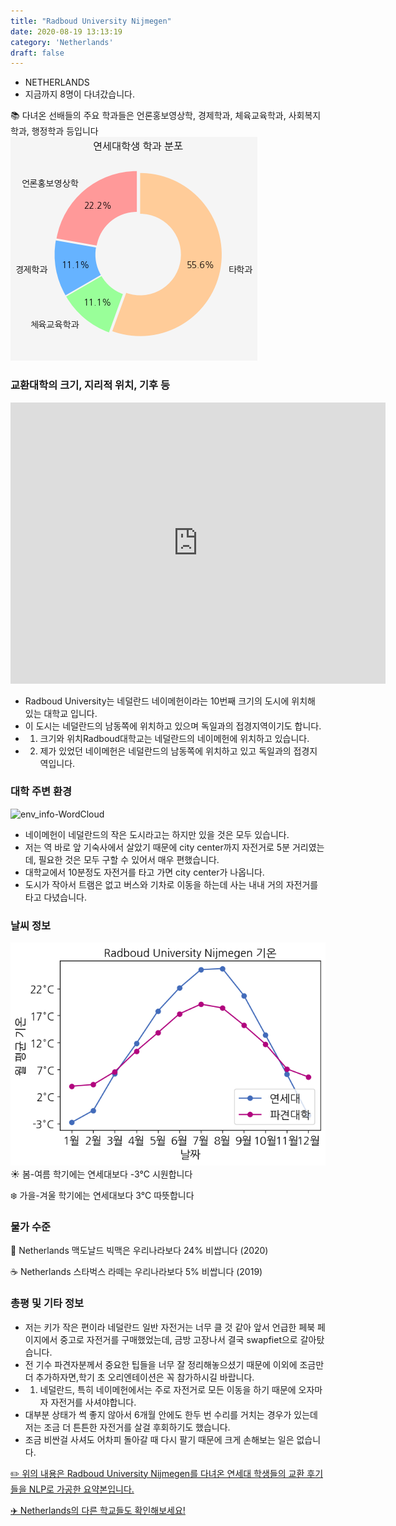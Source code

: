 ```yaml
---
title: "Radboud University Nijmegen"
date: 2020-08-19 13:13:19
category: 'Netherlands'
draft: false
---
```



* NETHERLANDS
* 지금까지 8명이 다녀갔습니다. 

📚 다녀온 선배들의 주요 학과들은 언론홍보영상학, 경제학과, 체육교육학과, 사회복지학과, 행정학과 등입니다
![department-info](../plots/NL000005.png)
### 교환대학의 크기, 지리적 위치, 기후 등
<iframe
width="600"
height="450"
frameborder="0" style="border:0"
src="https://www.google.com/maps/embed/v1/place?key=AIzaSyC9e1AME-pVmWC4hBpFdu5S4dKzyepa3HQ&q=Radboud+University+Nijmegen&center=51.8220189,5.8638187&zoom=14" allowfullscreen>
</iframe>

* Radboud University는 네덜란드 네이메헌이라는 10번째 크기의 도시에 위치해 있는 대학교 입니다.
* 이 도시는 네덜란드의 남동쪽에 위치하고 있으며 독일과의 접경지역이기도 합니다.
* 1) 크기와 위치Radboud대학교는 네덜란드의 네이메헌에 위치하고 있습니다.
* 2) 제가 있었던 네이메헌은 네덜란드의 남동쪽에 위치하고 있고 독일과의 접경지역입니다.


### 대학 주변 환경

![env_info-WordCloud](../univ_wordclouds_okt/env_info/NL000005_env_info_okt.png)

* 네이메헌이 네덜란드의 작은 도시라고는 하지만 있을 것은 모두 있습니다.
* 저는 역 바로 앞 기숙사에서 살았기 때문에 city center까지 자전거로 5분 거리였는데, 필요한 것은 모두 구할 수 있어서 매우 편했습니다.
* 대학교에서 10분정도 자전거를 타고 가면 city center가 나옵니다.
* 도시가 작아서 트램은 없고 버스와 기차로 이동을 하는데 사는 내내 거의 자전거를 타고 다녔습니다.


### 날씨 정보 
 ![temparature_NL000005](../plots/weather/NL000005.png)
☀️ 봄-여름 학기에는 연세대보다 -3°C 시원합니다

❄️ 가을-겨울 학기에는 연세대보다 3°C 따뜻합니다
### 물가 수준 
🍔 Netherlands 맥도날드 빅맥은 우리나라보다 24% 비쌉니다 (2020)

☕️ Netherlands 스타벅스 라떼는 우리나라보다 5% 비쌉니다 (2019)

### 총평 및 기타 정보
* 저는 키가 작은 편이라 네덜란드 일반 자전거는 너무 클 것 같아 앞서 언급한 페북 페이지에서 중고로 자전거를 구매했었는데, 금방 고장나서 결국 swapfiet으로 갈아탔습니다.
* 전 기수 파견자분께서 중요한 팁들을 너무 잘 정리해놓으셨기 때문에 이외에 조금만 더 추가하자면,학기 초 오리엔테이션은 꼭 참가하시길 바랍니다.
* 1) 네덜란드, 특히 네이메헌에서는 주로 자전거로 모든 이동을 하기 때문에 오자마자 자전거를 사셔야합니다.
* 대부분 상태가 썩 좋지 않아서 6개월 안에도 한두 번 수리를 거치는 경우가 있는데 저는 조금 더 튼튼한 자전거를 살걸 후회하기도 했습니다.
* 조금 비싼걸 사셔도 어차피 돌아갈 때 다시 팔기 때문에 크게 손해보는 일은 없습니다.


[✏️ 위의 내용은 Radboud University Nijmegen를 다녀온 연세대 학생들의 교환 후기들을 NLP로 가공한 요약본입니다.](http://oia.yonsei.ac.kr/partner/expReport.asp?ucode=NL000005&bgbn=A)

[✈️ Netherlands의 다른 학교들도 확인해보세요!](https://yonsei-exchange.netlify.app/?category=Netherlands)
